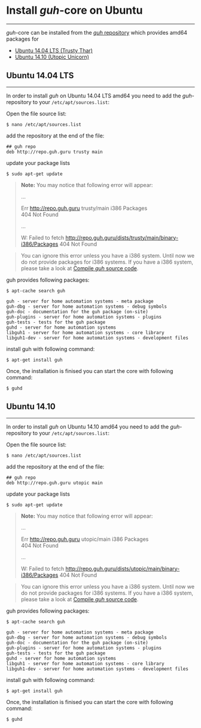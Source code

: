 # Install *guh*-core on Ubuntu
--------------------------------------------
*guh*-core can be installed from the [*guh* repository](http://repo.guh.guru/) which provides amd64 packages for 

* [Ubuntu 14.04 LTS (Trusty Thar)](https://github.com/guh/guh/wiki/Install-guh-core-on-Ubuntu#ubuntu-1404-lts)
* [Ubuntu 14.10 (Utopic Unicorn)](https://github.com/guh/guh/wiki/Install-guh-core-on-Ubuntu#ubuntu-1410)


## Ubuntu 14.04 LTS
--------------------------------------------
In order to install *guh* on Ubuntu 14.04 LTS amd64 you need to add the *guh*-repository to your `/etc/apt/sources.list`:

Open the file source list:
    
    $ nano /etc/apt/sources.list
        
add the repository at the end of the file:
    
    ## guh repo
    deb http://repo.guh.guru trusty main
    
update your package lists
    
    $ sudo apt-get update
    
> **Note:** You may notice that following error will appear:
>   
>    ...
>
>    Err http://repo.guh.guru trusty/main i386 Packages                    
>      404  Not Found
>
>    ...
>
>    W: Failed to fetch http://repo.guh.guru/dists/trusty/main/binary-i386/Packages  404  Not Found

> You can ignore this error unless you have a i386 system. Until now we do not provide packages for i386 systems. If you have a i386 system, please take a look at [Compile *guh* source code](https://github.com/guh/guh/wiki/Compile-guh). 

guh provides following packages:
    
    $ apt-cache search guh

    guh - server for home automation systems - meta package
    guh-dbg - server for home automation systems - debug symbols
    guh-doc - documentation for the guh package (on-site)
    guh-plugins - server for home automation systems - plugins
    guh-tests - tests for the guh package
    guhd - server for home automation systems
    libguh1 - server for home automation systems - core library
    libguh1-dev - server for home automation systems - development files

install guh with following command:
    
    $ apt-get install guh
    
Once, the installation is finised you can start the core with following command:

    $ guhd
    
## Ubuntu 14.10
--------------------------------------------
In order to install *guh* on Ubuntu 14.10 amd64 you need to add the *guh*-repository to your `/etc/apt/sources.list`:

Open the file source list:
    
    $ nano /etc/apt/sources.list
        
add the repository at the end of the file:
    
    ## guh repo
    deb http://repo.guh.guru utopic main
    
update your package lists
    
    $ sudo apt-get update
    
> **Note:** You may notice that following error will appear:
>   
>    ...
>
>    Err http://repo.guh.guru utopic/main i386 Packages                    
>      404  Not Found
>
>    ...
>
>    W: Failed to fetch http://repo.guh.guru/dists/utopic/main/binary-i386/Packages  404  Not Found

> You can ignore this error unless you have a i386 system. Until now we do not provide packages for i386 systems. If you have a i386 system, please take a look at [Compile *guh* source code](https://github.com/guh/guh/wiki/Compile-guh). 

guh provides following packages:
    
    $ apt-cache search guh

    guh - server for home automation systems - meta package
    guh-dbg - server for home automation systems - debug symbols
    guh-doc - documentation for the guh package (on-site)
    guh-plugins - server for home automation systems - plugins
    guh-tests - tests for the guh package
    guhd - server for home automation systems
    libguh1 - server for home automation systems - core library
    libguh1-dev - server for home automation systems - development files

install guh with following command:
    
    $ apt-get install guh
    
Once, the installation is finised you can start the core with following command:

    $ guhd
    
